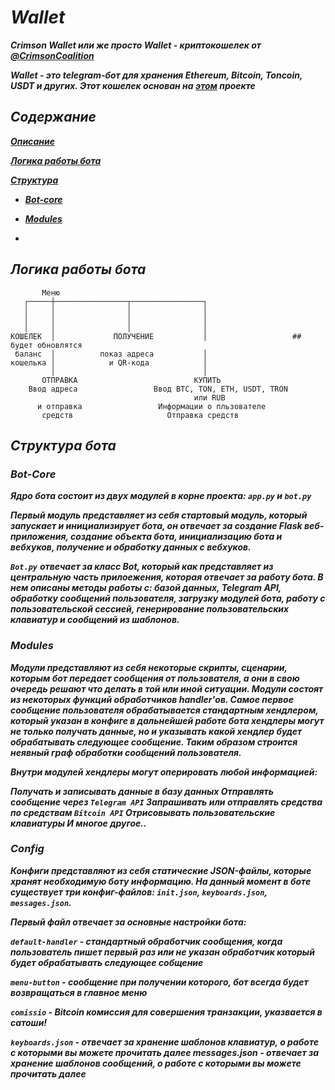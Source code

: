 # ***Wallet***
***Crimson Wallet или же просто Wallet - криптокошелек от [@CrimsonCoalition](https://t.me/CrimnsonCoalition)***

***Wallet - это telegram-бот для хранения Ethereum, Bitcoin, Toncoin, USDT и других. Этот кошелек основан на [этом](https://github.com/googleQ7/fastcoinbot) проекте***

## ***Содержание***
***[Описание]()***

***[Логика работы бота]()***

***[Структура]()***

* ***[Bot-core]()***

* ***[Modules]()***

*

## ***Логика работы бота***

```
       Меню
   ┌─────┼────────────────┬────────────────┐
   │     │                │                │
   │     │                │                │
   │     │                │                │
КОШЕЛЕК  │             ПОЛУЧЕНИЕ           │                   ## будет обновлятся
 баланс  │          показ адреса           │
кошелька │            и QR-кода            │
         │                                 │  
       ОТПРАВКА                          КУПИТЬ
    Ввод адреса                 Ввод BTC, TON, ETH, USDT, TRON
                                         или RUB
      и отправка                 Информации о пльзователе
       средств                     Отправка средств 
```

## ***Структура бота***
### ***Bot-Core***
***Ядро бота состоит из двух модулей в корне проекта: `app.py` и `bot.py`***

***Первый модуль представляет из себя стартовый модуль, который запускает и инициализирует бота, он отвечает за создание Flask веб-приложения, создание объекта бота, инициализацию бота и вебхуков, получение и обработку данных с вебхуков.***

***`Bot.py`*** ***отвечает за класс Bot, который как представляет из центральную часть прилоежения, которая отвечает за работу бота. В нем описаны методы работы с: базой данных, ***Telegram API***, обработку сообщений пользователя, загрузку модулей бота, работу с пользовательской сессией, генерирование пользовательских клавиатур и сообщений из шаблонов.***

### ***Modules***
***Модули представляют из себя некоторые скрипты, сценарии, которым бот передает сообщения от пользователя, а они в свою очередь решают что делать в той или иной ситуации. Модули состоят из некоторых функций обработчиков handler'ов. Самое первое сообщение пользователя обрабатывается стандартным хендлером, который указан в конфиге в дальнейшей работе бота хендлеры могут не только получать данные, но и указывать какой хендлер будет обрабатывать следующее сообщение. Таким образом строится неявный граф обработки сообщений пользователя.***

***Внутри модулей хендлеры могут оперировать любой информацией:***

***Получать и записывать данные в базу данных
Отправлять сообщение через `Telegram API`
Запрашивать или отправлять средства по средствам `Bitcoin API`
Отрисовывать пользовательские клавиатуры
И многое другое..***

### ***Config***
***Конфиги представляют из себя статические JSON-файлы, которые хранят необходимую боту информацию. На данный момент в боте существует три конфиг-файлов: `init.json`, `keyboards.json`, `messages.json`.***

***Первый файл отвечает за основные настройки бота:***

***`default-handler` - стандартный обработчик сообщения, когда пользователь пишет первый раз или не указан обработчик который будет обрабатывать следующее собщение***

***`menu-button` - сообщение при получении которого, бот всегда будет возвращаться в главное меню***

***`comissio` - Bitcoin комиссия для совершения транзакции, указвается в сатоши!***

***`keyboards.json` - отвечает за хранение шаблонов клавиатур, о работе с которыми вы можете прочитать далее messages.json - отвечает за хранение шаблонов сообщений, о работе с которыми вы можете прочитать далее***
